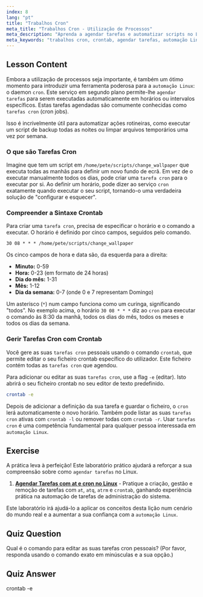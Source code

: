 ```yaml
---
index: 8
lang: "pt"
title: "Trabalhos Cron"
meta_title: "Trabalhos Cron - Utilização de Processos"
meta_description: "Aprenda a agendar tarefas e automatizar scripts no Linux usando trabalhos cron. Este guia abrange a sintaxe do crontab, comandos essenciais como crontab -e e exemplos práticos para iniciantes."
meta_keywords: "trabalhos cron, crontab, agendar tarefas, automação Linux, comandos Linux, Linux para iniciantes, tutorial Linux, crontab -e, cron"
---
```


## Lesson Content

Embora a utilização de processos seja importante, é também um ótimo momento para introduzir uma ferramenta poderosa para a `automação Linux`: o daemon `cron`. Este serviço em segundo plano permite-lhe `agendar tarefas` para serem executadas automaticamente em horários ou intervalos específicos. Estas tarefas agendadas são comumente conhecidas como `tarefas cron` (cron jobs).

Isso é incrivelmente útil para automatizar ações rotineiras, como executar um script de backup todas as noites ou limpar arquivos temporários uma vez por semana.

### O que são Tarefas Cron

Imagine que tem um script em `/home/pete/scripts/change_wallpaper` que executa todas as manhãs para definir um novo fundo de ecrã. Em vez de o executar manualmente todos os dias, pode criar uma `tarefa cron` para o executar por si. Ao definir um horário, pode dizer ao serviço `cron` exatamente quando executar o seu script, tornando-o uma verdadeira solução de "configurar e esquecer".

### Compreender a Sintaxe Crontab

Para criar uma `tarefa cron`, precisa de especificar o horário e o comando a executar. O horário é definido por cinco campos, seguidos pelo comando.

```plaintext
30 08 * * * /home/pete/scripts/change_wallpaper
```

Os cinco campos de hora e data são, da esquerda para a direita:

- **Minuto:** 0-59
- **Hora:** 0-23 (em formato de 24 horas)
- **Dia do mês:** 1-31
- **Mês:** 1-12
- **Dia da semana:** 0-7 (onde 0 e 7 representam Domingo)

Um asterisco (`*`) num campo funciona como um curinga, significando "todos". No exemplo acima, o horário `30 08 * * *` diz ao `cron` para executar o comando às 8:30 da manhã, todos os dias do mês, todos os meses e todos os dias da semana.

### Gerir Tarefas Cron com Crontab

Você gere as suas `tarefas cron` pessoais usando o comando `crontab`, que permite editar o seu ficheiro crontab específico do utilizador. Este ficheiro contém todas as `tarefas cron` que agendou.

Para adicionar ou editar as suas `tarefas cron`, use a flag `-e` (editar). Isto abrirá o seu ficheiro crontab no seu editor de texto predefinido.

```bash
crontab -e
```

Depois de adicionar a definição da sua tarefa e guardar o ficheiro, o `cron` lerá automaticamente o novo horário. Também pode listar as suas `tarefas cron` ativas com `crontab -l` ou remover todas com `crontab -r`. Usar `tarefas cron` é uma competência fundamental para qualquer pessoa interessada em `automação Linux`.

## Exercise

A prática leva à perfeição! Este laboratório prático ajudará a reforçar a sua compreensão sobre como `agendar tarefas` no Linux.

1.  **[Agendar Tarefas com at e cron no Linux](https://labex.io/pt/labs/comptia-schedule-tasks-with-at-and-cron-in-linux-590870)** - Pratique a criação, gestão e remoção de tarefas com `at`, `atq`, `atrm` e `crontab`, ganhando experiência prática na automação de tarefas de administração do sistema.

Este laboratório irá ajudá-lo a aplicar os conceitos desta lição num cenário do mundo real e a aumentar a sua confiança com a `automação Linux`.

## Quiz Question

Qual é o comando para editar as suas tarefas cron pessoais? (Por favor, responda usando o comando exato em minúsculas e a sua opção.)

## Quiz Answer

crontab -e
